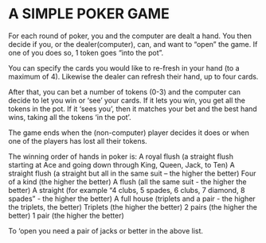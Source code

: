 # A SIMPLE POKER GAME

For each round of poker, you and the computer are dealt a hand. You then decide if you, or the dealer(computer), can, and want to “open” the game. If one of you does so,  1 token goes “into the pot”. 

You can specify the cards you would like to re-fresh in your hand (to a maximum of 4). Likewise the dealer can refresh their hand, up to four cards.

After that, you can bet a number of tokens (0-3) and the computer can decide to let you win or ‘see’ your cards. If it lets you win, you get all the tokens in the pot. If it ‘sees you’, then it matches your bet and the best hand wins, taking all the tokens ‘in the pot’.

The game ends when the (non-computer) player decides it does or when one of the players has lost all their tokens.

The winning order of hands in poker is:
A royal flush (a straight flush starting at Ace and going down through King, Queen, Jack, to Ten)
A straight flush (a straight but all in the same suit – the higher the better)
Four of a kind (the higher the better)
A flush (all the same suit - the higher the better)
A straight (for example “4 clubs, 5 spades, 6 clubs, 7 diamond, 8 spades” - the higher the better)
A full house (triplets and a pair - the higher the triplets, the better)
Triplets (the higher the better)
2 pairs (the higher the better)
1 pair (the higher the better) 

To ‘open you need a pair of jacks or better in the above list.
